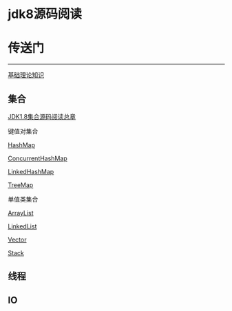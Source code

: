 # jdk8源码阅读  
# 传送门
-----------------------------------------------------------------------------------------------------------------------------------------------

[基础理论知识](https://github.com/151119011148/jdk8-read/tree/master/mds/Basic.md)


集合
-----------------------------------------------------------------------------------------------------------------------------------------------
[JDK1.8集合源码阅读总章](https://github.com/151119011148/jdk8-read/tree/master/mds/Collection.md)

键值对集合

[HashMap](https://github.com/151119011148/jdk8-read/tree/master/mds/HashMap.md)

[ConcurrentHashMap](https://github.com/151119011148/jdk8-read/tree/master/mds/ConcurrentHashMap.md)

[LinkedHashMap](https://github.com/151119011148/jdk8-read/tree/master/mds/Linkedhashmap.md)

[TreeMap](https://github.com/151119011148/jdk8-read/tree/master/mds/Treemap.md)

单值类集合

[ArrayList](https://github.com/151119011148/jdk8-read/tree/master/mds/ArrayList.md)

[LinkedList](https://github.com/151119011148/jdk8-read/tree/master/mds/LinkedList.md)

[Vector](https://github.com/151119011148/jdk8-read/tree/master/mds/Vector.md)

[Stack](https://github.com/151119011148/jdk8-read/tree/master/mds/Stack.md)



      
线程
-----------------------------------------------------------------------------------------------------------------------------------------------

  
  
  
  
  
  
  IO
 ----------------------------------------------------------------------------------------------------------------------------------------------- 